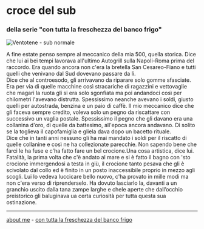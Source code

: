# croce del sub  
### della serie "con tutta la freschezza del banco frigo"  

![](https://live.staticflickr.com/65535/52417251541_b3fec3a0f6_c.jpg "Ventotene - sub normale")  

A fine estate penso sempre al meccanico della mia 500, quella storica. Dice che lui ai bei tempi lavorava all'ultimo Autogrill sulla Napoli-Roma prima del raccordo. Era quando ancora non c'era la bretella San Cesareo-Fiano e tutti quelli che venivano dal Sud dovevano passare da lì.  
Dice che al controesodo, gli arrivavano da riparare solo gomme sfasciate. Era per via di quelle macchine così stracariche di ragazzini e vettovaglie che magari la ruota gli si era solo sgonfiata ma poi andandoci così per chilometri l'avevano distrutta. Spessissimo neanche avevano i soldi, giusto quelli per autostrada, benzina e un paio di caffè.
Il mio meccanico dice che gli faceva sempre credito, voleva solo un pegno da riscattare con successivo un vaglia postale. Spessissimo il pegno che gli davano era una collanina d'oro, di quelle da battesimo, all'epoca ancora andavano. Di solito se la toglieva il capofamiglia e gliela dava dopo un bacetto rituale.  
Dice che in tanti anni nessuno gli ha mai mandato i soldi per il riscatto di quelle collanine e così ne ha collezionate parecchie. Non sapendo bene che farci le ha fuse e c'ha fatto fare un bel crocione.Una cosa artistica, dice lui.  
Fatalità, la prima volta che c'è andato al mare e si è fatto il bagno con 'sto crocione immergendosi a testa in giù, il crocione tanto pesava che gli è scivolato dal collo ed è finito in un posto inaccessibile proprio in mezzo agli scogli. Lui lo vedeva luccicare bello nuovo, c'ha provato in mille modi ma non c'era verso di riprenderselo. Ha dovuto lasciarlo la, davanti a un granchio uscito dalla tana zampe larghe e chele aperte che dall’occhio preistorico gli baluginava ua certa curiosità per tutta questa sua ostinazione.  

---    
[about me](https://about.me/cacioman) - [con tutta la freschezza del banco frigo](drn-000.md)  

